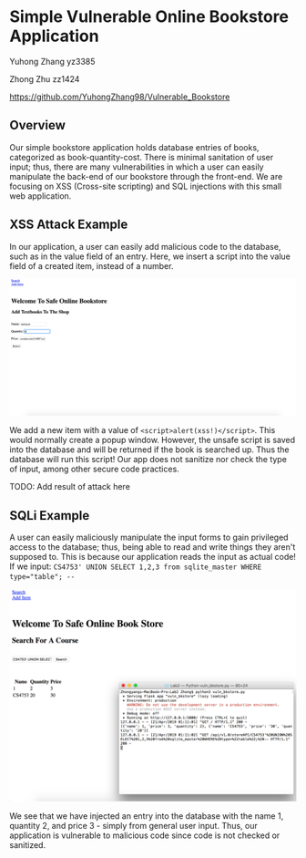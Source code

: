 # Simple Vulnerable Online Bookstore Application

Yuhong Zhang yz3385

Zhong Zhu zz1424

https://github.com/YuhongZhang98/Vulnerable_Bookstore

## Overview

Our simple bookstore application holds database entries of books, categorized as book-quantity-cost. There is minimal sanitation of user input; thus, there are many vulnerabilities in which a user can easily manipulate the back-end of our bookstore through the front-end. We are focusing on XSS (Cross-site scripting) and SQL injections with this small web application.


## XSS Attack Example

In our application, a user can easily add malicious code to the database, such as in the value field of an entry. Here, we insert a script into the value field of a created item, instead of a number. 

![xsspre](img/preXSS.png)

We add a new item with a value of `<script>alert(xss!)</script>`. This would normally create a popup window. However, the unsafe script is saved into the database and will be returned if the book is searched up. Thus the database will run this script! Our app does not sanitize nor check the type of input, among other secure code practices. 

TODO: Add result of attack here


## SQLi Example

A user can easily maliciously manipulate the input forms to gain privileged access to the database; thus, being able to read and write things they aren't supposed to. This is because our application reads the input as actual code! If we input:
`CS4753' UNION SELECT 1,2,3 from sqlite_master WHERE type="table"; --`

![postsqli](img/postSQLi.png)

We see that we have injected an entry into the database with the name 1, quantity 2, and price 3 - simply from general user input. Thus, our application is vulnerable to malicious code since code is not checked or sanitized.

